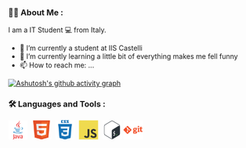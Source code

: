 ### :man_technologist: About Me :
I am a IT Student :computer: from Italy.

- 🔭 I’m currently a student at IIS Castelli 
- 🌱 I’m currently learning a little bit of everything makes me fell funny
- 📫 How to reach me: ...

[![Ashutosh's github activity graph](https://activity-graph.herokuapp.com/graph?username=lucaprotelli&theme=react-dark)](https://github.com/ashutosh00710/github-readme-activity-graph)

### :hammer_and_wrench: Languages and Tools :
<div width="320px">
  <img src="https://github.com/devicons/devicon/blob/master/icons/java/java-original-wordmark.svg" title="Java" alt="Java" width="40" height="40"/>&nbsp;
  <img src="https://github.com/devicons/devicon/blob/master/icons/html5/html5-original.svg" title="HTML5" alt="HTML" width="40" height="40"/>&nbsp;
  <img src="https://github.com/devicons/devicon/blob/master/icons/css3/css3-plain-wordmark.svg"  title="CSS3" alt="CSS" width="40" height="40"/>&nbsp;
  <img src="https://github.com/devicons/devicon/blob/master/icons/javascript/javascript-original.svg" title="JavaScript" alt="JavaScript" width="40" height="40"/>&nbsp;
  <img src="https://github.com/devicons/devicon/blob/master/icons/bash/bash-original.svg" title="Bash" **alt="Bash" width="40" height="40"/>
  <img src="https://github.com/devicons/devicon/blob/master/icons/git/git-plain-wordmark.svg" title="Git" **alt="Git" width="40" height="40"/>
</div>
<!-- 
- 👯 I’m looking to collaborate on ... 
- 🤔 I’m looking for help with ...
- 💬 Ask me about ...
- 😄 Pronouns: ...
- ⚡ Fun fact: ...
-->
